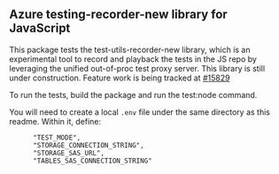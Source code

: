 ## Azure testing-recorder-new library for JavaScript

This package tests the test-utils-recorder-new library, which is an experimental tool to record and playback the tests in the JS repo by leveraging the unified out-of-proc test proxy server. This library is still under construction.
Feature work is being tracked at [#15829](https://github.com/Azure/azure-sdk-for-js/issues/15829)

To run the tests, build the package and run the test:node command.

You will need to create a local `.env` file under the same directory as this readme. Within it, define:

```
      "TEST_MODE",
      "STORAGE_CONNECTION_STRING",
      "STORAGE_SAS_URL",
      "TABLES_SAS_CONNECTION_STRING"
